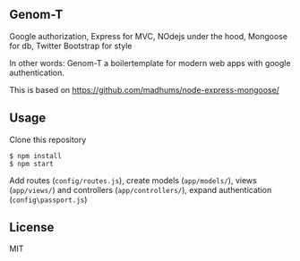 ## Genom-T

Google authorization, Express for MVC, NOdejs under the hood, Mongoose for db, Twitter Bootstrap for style

In other words: Genom-T a boilertemplate for modern web apps with google authentication.

This is based on https://github.com/madhums/node-express-mongoose/

## Usage

Clone this repository

    $ npm install
    $ npm start

Add routes (`config/routes.js`), create models (`app/models/`), views (`app/views/`) and controllers (`app/controllers/`), expand authentication (`config\passport.js`)

## License

MIT
